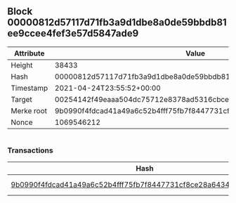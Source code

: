 ## Block 00000812d57117d71fb3a9d1dbe8a0de59bbdb81ee9ccee4fef3e57d5847ade9

Attribute | Value
--- | ---
Height | 38433
Hash | 00000812d57117d71fb3a9d1dbe8a0de59bbdb81ee9ccee4fef3e57d5847ade9
Timestamp | 2021-04-24T23:55:52+00:00
Target | 00254142f49eaaa504dc75712e8378ad5316cbcead634704b3734b6271167cc4
Merke root | 9b0990f4fdcad41a49a6c52b4fff75fb7f8447731cf8ce28a64345ed2e181815
Nonce | 1069546212

```

```

### Transactions

Hash | Amount
--- | ---
[9b0990f4fdcad41a49a6c52b4fff75fb7f8447731cf8ce28a64345ed2e181815](9b0990f4fdcad41a49a6c52b4fff75fb7f8447731cf8ce28a64345ed2e181815.md) | 10.00000000 SKEPTI 
